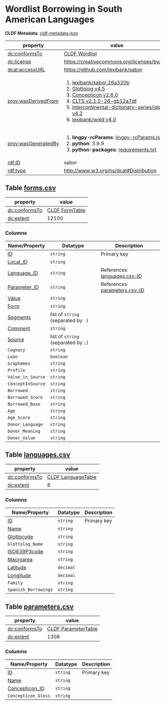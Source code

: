 <a name="ds-cldfmetadatajson"> </a>

# Wordlist Borrowing in South American Languages

**CLDF Metadata**: [cldf-metadata.json](./cldf-metadata.json)

property | value
 --- | ---
[dc:conformsTo](http://purl.org/dc/terms/conformsTo) | [CLDF Wordlist](http://cldf.clld.org/v1.0/terms.rdf#Wordlist)
[dc:license](http://purl.org/dc/terms/license) | https://creativecommons.org/licenses/by/4.0/
[dcat:accessURL](http://www.w3.org/ns/dcat#accessURL) | https://github.com/lexibank/sabor
[prov:wasDerivedFrom](http://www.w3.org/ns/prov#wasDerivedFrom) | <ol><li><a href="https://github.com/lexibank/sabor/tree/26a320b">lexibank/sabor 26a320b</a></li><li><a href="https://github.com/glottolog/glottolog/tree/v4.5">Glottolog v4.5</a></li><li><a href="https://github.com/concepticon/concepticon-data/tree/v2.6.0">Concepticon v2.6.0</a></li><li><a href="https://github.com/cldf-clts/clts//tree/b12a7df">CLTS v2.1.0-26-gb12a7df</a></li><li><a href="https://github.com/intercontinental-dictionary-series/ids/tree/v4.2">intercontinental-dictionary-series/ids v4.2</a></li><li><a href="https://github.com/lexibank/wold/tree/v4.0">lexibank/wold v4.0</a></li></ol>
[prov:wasGeneratedBy](http://www.w3.org/ns/prov#wasGeneratedBy) | <ol><li><strong>lingpy-rcParams</strong>: <a href="./lingpy-rcParams.json">lingpy-rcParams.json</a></li><li><strong>python</strong>: 3.9.9</li><li><strong>python-packages</strong>: <a href="./requirements.txt">requirements.txt</a></li></ol>
[rdf:ID](http://www.w3.org/1999/02/22-rdf-syntax-ns#ID) | sabor
[rdf:type](http://www.w3.org/1999/02/22-rdf-syntax-ns#type) | http://www.w3.org/ns/dcat#Distribution


## <a name="table-formscsv"></a>Table [forms.csv](./forms.csv)

property | value
 --- | ---
[dc:conformsTo](http://purl.org/dc/terms/conformsTo) | [CLDF FormTable](http://cldf.clld.org/v1.0/terms.rdf#FormTable)
[dc:extent](http://purl.org/dc/terms/extent) | 12100


### Columns

Name/Property | Datatype | Description
 --- | --- | --- 
[ID](http://cldf.clld.org/v1.0/terms.rdf#id) | `string` | Primary key
[Local_ID](http://purl.org/dc/terms/identifier) | `string` | 
[Language_ID](http://cldf.clld.org/v1.0/terms.rdf#languageReference) | `string` | References [languages.csv::ID](#table-languagescsv)
[Parameter_ID](http://cldf.clld.org/v1.0/terms.rdf#parameterReference) | `string` | References [parameters.csv::ID](#table-parameterscsv)
[Value](http://cldf.clld.org/v1.0/terms.rdf#value) | `string` | 
[Form](http://cldf.clld.org/v1.0/terms.rdf#form) | `string` | 
[Segments](http://cldf.clld.org/v1.0/terms.rdf#segments) | list of `string` (separated by ` `) | 
[Comment](http://cldf.clld.org/v1.0/terms.rdf#comment) | `string` | 
[Source](http://cldf.clld.org/v1.0/terms.rdf#source) | list of `string` (separated by `;`) | 
`Cognacy` | `string` | 
`Loan` | `boolean` | 
`Graphemes` | `string` | 
`Profile` | `string` | 
`Value_in_Source` | `string` | 
`ConceptInSource` | `string` | 
`Borrowed` | `string` | 
`Borrowed_Score` | `string` | 
`Borrowed_Base` | `string` | 
`Age` | `string` | 
`Age_Score` | `string` | 
`Donor_Language` | `string` | 
`Donor_Meaning` | `string` | 
`Donor_Value` | `string` | 

## <a name="table-languagescsv"></a>Table [languages.csv](./languages.csv)

property | value
 --- | ---
[dc:conformsTo](http://purl.org/dc/terms/conformsTo) | [CLDF LanguageTable](http://cldf.clld.org/v1.0/terms.rdf#LanguageTable)
[dc:extent](http://purl.org/dc/terms/extent) | 8


### Columns

Name/Property | Datatype | Description
 --- | --- | --- 
[ID](http://cldf.clld.org/v1.0/terms.rdf#id) | `string` | Primary key
[Name](http://cldf.clld.org/v1.0/terms.rdf#name) | `string` | 
[Glottocode](http://cldf.clld.org/v1.0/terms.rdf#glottocode) | `string` | 
`Glottolog_Name` | `string` | 
[ISO639P3code](http://cldf.clld.org/v1.0/terms.rdf#iso639P3code) | `string` | 
[Macroarea](http://cldf.clld.org/v1.0/terms.rdf#macroarea) | `string` | 
[Latitude](http://cldf.clld.org/v1.0/terms.rdf#latitude) | `decimal` | 
[Longitude](http://cldf.clld.org/v1.0/terms.rdf#longitude) | `decimal` | 
`Family` | `string` | 
`Spanish_Borrowings` | `string` | 

## <a name="table-parameterscsv"></a>Table [parameters.csv](./parameters.csv)

property | value
 --- | ---
[dc:conformsTo](http://purl.org/dc/terms/conformsTo) | [CLDF ParameterTable](http://cldf.clld.org/v1.0/terms.rdf#ParameterTable)
[dc:extent](http://purl.org/dc/terms/extent) | 1308


### Columns

Name/Property | Datatype | Description
 --- | --- | --- 
[ID](http://cldf.clld.org/v1.0/terms.rdf#id) | `string` | Primary key
[Name](http://cldf.clld.org/v1.0/terms.rdf#name) | `string` | 
[Concepticon_ID](http://cldf.clld.org/v1.0/terms.rdf#concepticonReference) | `string` | 
`Concepticon_Gloss` | `string` | 

